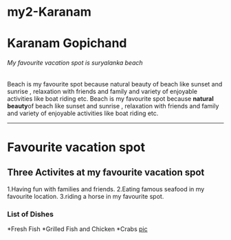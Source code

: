 # my2-Karanam
# Karanam Gopichand
###### My favourite vacation spot is suryalanka beach

Beach is my favourite spot because natural beauty of beach like sunset and sunrise , relaxation with friends and family and variety of enjoyable activities like boat riding etc.
Beach is my favourite spot because **natural beauty**of beach like sunset and sunrise , relaxation with friends and family and variety of enjoyable activities like boat riding etc.

***

# Favourite vacation spot
## Three Activites at my favourite vacation spot
1.Having fun with families and friends.
2.Eating famous seafood in my favourite location.
3.riding a horse in my favourite spot.
### List of Dishes
*Fresh Fish
*Grilled Fish and Chicken
*Crabs
[pic](Mystats.md)

